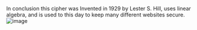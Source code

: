 In conclusion this cipher was Invented in 1929 by Lester S. Hill, uses linear algebra, and is used to this day to keep many different websites secure. 
![image](https://user-images.githubusercontent.com/94389021/144764043-51c72f3d-b82b-442e-adb9-6896c393c765.png)
